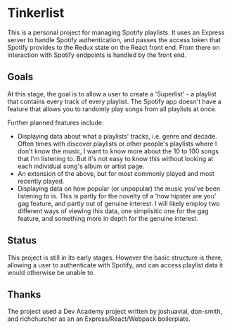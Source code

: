 # Tinkerlist

This is a personal project for managing Spotify playlists. It uses an Express server to handle Spotify authentication, and passes the access token that Spotify provides to the Redux state on the React front end. From there on interaction with Spotify endpoints is handled by the front end.

## Goals

At this stage, the goal is to allow a user to create a 'Superlist' - a playlist that contains every track of every playlist. The Spotify app doesn't have a feature that allows you to randomly play songs from all playlists at once.

Further planned features include:
- Displaying data about what a playlists' tracks, i.e. genre and decade. Often times with discover playlists or other people's playlists where I don't know the music, I want to know more about the 10 to 100 songs that I'm listening to. But it's not easy to know this without looking at each individual song's album or artist page.
- An extension of the above, but for most commonly played and most recently played.
- Displaying data on how popular (or unpopular) the music you've been listening to is. This is partly for the novelty of a 'how hipster are you' gag feature, and partly out of genuine interest. I will likely employ two different ways of viewing this data, one simplisitic one for the gag feature, and something more in depth for the genuine interest.

## Status

This project is still in its early stages. However the basic structure is there, allowing a user to authenticate with Spotify, and can access playlist data it would otherwise be unable to.

## Thanks

The project used a Dev Academy project written by joshuavial, don-smith, and richchurcher as an an Express/React/Webpack boilerplate.